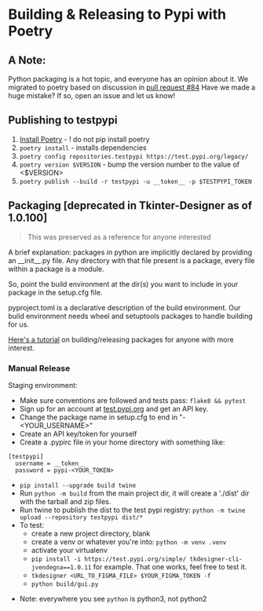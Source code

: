 # Building & Releasing to Pypi with Poetry

## A Note:
Python packaging is a hot topic, and everyone has an opinion about it.
We migrated to poetry based on discussion in [pull request #84](https://github.com/ParthJadhav/Tkinter-Designer/pull/84)
Have we made a huge mistake? If so, open an issue and let us know!

## Publishing to testpypi
1. [Install Poetry](https://python-poetry.org/docs/#installation) - ! do not pip install poetry
2. `poetry install` - installs dependencies
3. `poetry config repositories.testpypi https://test.pypi.org/legacy/`
4. `poetry version $VERSION` - bump the version number to the value of <$VERSION>
5. `poetry publish --build -r testpypi -u __token__ -p $TESTPYPI_TOKEN`
  

## Packaging [deprecated in Tkinter-Designer as of 1.0.100]

> This was preserved as a reference for anyone interested

A brief explanation: packages in python are implicitly declared by providing an \_\_init\_\_.py file.
Any directory with that file present is a package, every file within a package is a module.

So, point the build environment at the dir(s) you want to include in your package in the setup.cfg file.

pyproject.toml is a declarative description of the build environment.
Our build environment needs wheel and setuptools packages to handle building for us.

[Here's a tutorial](https://packaging.python.org/tutorials/packaging-projects/) on building/releasing packages for anyone with more interest.

### Manual Release

Staging environment:
- Make sure conventions are followed and tests pass: `flake8 && pytest`
- Sign up for an account at [test.pypi.org](https://test.pypi.org/) and get an API key.
- Change the package name in setup.cfg to end in "-<YOUR_USERNAME>"
- Create an API key/token for yourself
- Create a .pypirc file in your home directory with something like:

```
[testpypi]
  username = __token__
  password = pypi-<YOUR_TOKEN>
```

- `pip install --upgrade build twine`
- Run `python -m build` from the main project dir, it will create a './dist' dir with the tarball and zip files.
- Run twine to publish the dist to the test pypi registry: `python -m twine upload --repository testpypi dist/*`
- To test:
    - create a new project directory, blank
    - create a venv or whatever you're into: `python -m venv .venv`
    - activate your virtualenv
    - `pip install -i https://test.pypi.org/simple/ tkdesigner-cli-jvendegna==1.0.11` for example. That one works, feel free to test it.
    - `tkdesigner <URL_TO_FIGMA_FILE> $YOUR_FIGMA_TOKEN -f`
    - `python build/gui.py`


* Note: everywhere you see `python` is python3, not python2
